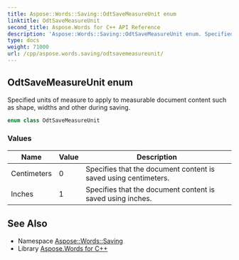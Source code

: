 ```yaml
---
title: Aspose::Words::Saving::OdtSaveMeasureUnit enum
linktitle: OdtSaveMeasureUnit
second_title: Aspose.Words for C++ API Reference
description: 'Aspose::Words::Saving::OdtSaveMeasureUnit enum. Specified units of measure to apply to measurable document content such as shape, widths and other during saving in C++.'
type: docs
weight: 71000
url: /cpp/aspose.words.saving/odtsavemeasureunit/
---
```

## OdtSaveMeasureUnit enum


Specified units of measure to apply to measurable document content such as shape, widths and other during saving.

```cpp
enum class OdtSaveMeasureUnit
```

### Values

| Name | Value | Description |
| --- | --- | --- |
| Centimeters | 0 | Specifies that the document content is saved using centimeters. |
| Inches | 1 | Specifies that the document content is saved using inches. |

## See Also

* Namespace [Aspose::Words::Saving](../)
* Library [Aspose.Words for C++](../../)
